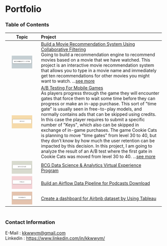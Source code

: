 # Portfolio
### Table of Contents

|Topic|Project|
|:-:|:--|
|<img src="https://github.com/kkwwym/Portfolio/blob/main/image/recommend.png" alt="Cover" width="70%"/>|[Build a Movie Recommendation System Using Collaborative Filtering](https://github.com/kkwwym/Build-a-Movie-Recommendation-System-Using-Collaborative-Filtering)<br />Going to build a recommendation engine to recommend movies based on a movie that we have watched. This project is an interactive movie recommendation system that allows you to type in a movie name and immediately get ten recommendations for other movies you might want to watch. ...[see more](https://github.com/kkwwym/Build-a-Movie-Recommendation-System-Using-Collaborative-Filtering/blob/main/project.ipynb)|
|<img src="https://github.com/kkwwym/Portfolio/blob/main/image/abtest.png" alt="cover" width="70%"/>|[A/B Testing For Mobile Games](https://github.com/kkwwym/AB-Testing-For-Mobile-Games)<br />As players progress through the game they will encounter gates that force them to wait some time before they can progress or make an in-app purchase. This sort of "time gate" is usually seen in free-to-play models, and normally contains ads that can be skipped using credits. In this case the player requires to submit a specific number of "Keys", which also can be skipped in exchange of in-game purchases. The game Cookie Cats is planning to move "time gates" from level 30 to 40, but they don’t know by how much the user retention can be impacted by this decision. In this project, I am going to analyze the result of an A/B test where the first gate in Cookie Cats was moved from level 30 to 40. ...[see more](https://github.com/kkwwym/AB-Testing-For-Mobile-Games/blob/main/project.ipynb)|
|<img src="https://github.com/kkwwym/Portfolio/blob/main/image/datascience.png" alt="Cover" width="70%"/>|[BCG Data Science & Analytics Virtual Experience Program](https://github.com/kkwwym/BCG-Data-Science-and-Analytics-Virtual-Experience-Program)|
|<img src="https://github.com/kkwwym/Portfolio/blob/main/image/pipeline.png" alt="Cover" width="70%"/>|[Build an Airflow Data Pipeline for Podcasts Download]()|
|<img src="https://github.com/kkwwym/Portfolio/blob/main/image/dashboard.png" alt="Cover" width="70%"/>|[Create a dashboard for Airbnb dataset by Using Tableau]()|



#
### Contact Information
E-Mail : kkwwym@gmail.com  
Linkedin : https://www.linkedin.com/in/kkwwym/






